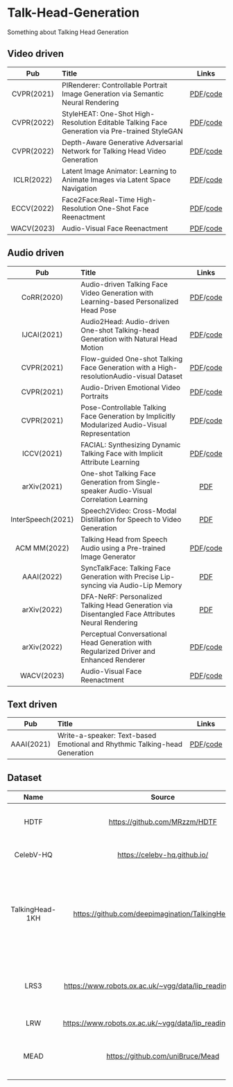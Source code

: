 # Talk-Head-Generation
Something about Talking Head Generation

## Video driven
| Pub |  Title  |Links|
|:--------:| :-------------|:-------------:|
|CVPR(2021) | PIRenderer: Controllable Portrait Image Generation via Semantic Neural Rendering|[PDF](https://arxiv.org/pdf/2109.08379)/[code](https://github.com/RenYurui/PIRender) |
|CVPR(2022) | StyleHEAT: One-Shot High-Resolution Editable Talking Face Generation via Pre-trained StyleGAN|[PDF](https://arxiv.org/pdf/2203.04036.pdf)/[code](https://github.com/FeiiYin/StyleHEAT) |
|CVPR(2022) | Depth-Aware Generative Adversarial Network for Talking Head Video Generation|[PDF](https://arxiv.org/pdf/2203.06605)/[code](https://github.com/harlanhong/CVPR2022-DaGAN) |
| ICLR(2022)|Latent Image Animator: Learning to Animate Images via Latent Space Navigation |[PDF](https://arxiv.org/pdf/2203.09043)/[code](https://github.com/wyhsirius/LIA) |
|ECCV(2022) |Face2Face:Real-Time High-Resolution One-Shot Face Reenactment |[PDF](https://github.com/NetEase-GameAI/Face2FaceRHO/blob/master/paper.pdf)/[code](https://github.com/NetEase-GameAI/Face2FaceRHO) |
|WACV(2023) |Audio-Visual Face Reenactment |[PDF](http://cvit.iiit.ac.in/images/Projects/avfr/paper.pdf)/[code](https://github.com/mdv3101/AVFR-Gan) |


## Audio driven
| Pub |  Title  |Links|
|:--------:| :-------------|:-------------:|
|CoRR(2020)|Audio-driven Talking Face Video Generation with Learning-based Personalized Head Pose|[PDF](http://arxiv.org/abs/2002.10137)/[code](https://github.com/yiranran/Audio-driven-TalkingFace-HeadPose) |
|IJCAI(2021)| Audio2Head: Audio-driven One-shot Talking-head Generation with Natural Head Motion |[PDF](https://arxiv.org/pdf/2107.09293)/[code](https://github.com/wangsuzhen/Audio2Head) |
|CVPR(2021)| Flow-guided One-shot Talking Face Generation with a High-resolutionAudio-visual Dataset|[PDF](https://openaccess.thecvf.com/content/CVPR2021/papers/Zhang_Flow-Guided_One-Shot_Talking_Face_Generation_With_a_High-Resolution_Audio-Visual_Dataset_CVPR_2021_paper.pdf)/[code](https://github.com/MRzzm/HDTF) |
|CVPR(2021)| Audio-Driven Emotional Video Portraits |[PDF](https://arxiv.org/abs/2104.07452)/[code](https://github.com/jixinya/EVP) |
|CVPR(2021)|Pose-Controllable Talking Face Generation by Implicitly Modularized Audio-Visual Representation |[PDF](https://arxiv.org/abs/2104.11116)/[code](https://github.com/Hangz-nju-cuhk/Talking-Face_PC-AVS) |
|ICCV(2021)|FACIAL: Synthesizing Dynamic Talking Face with Implicit Attribute Learning |[PDF](https://arxiv.org/pdf/2108.07938.pdf)/[code](https://github.com/zhangchenxu528/FACIAL) |
|arXiv(2021)|One-shot Talking Face Generation from Single-speaker Audio-Visual Correlation Learning|[PDF](https://arxiv.org/pdf/2112.02749.pdf)|
|InterSpeech(2021)|Speech2Video: Cross-Modal Distillation for Speech to Video Generation |[PDF](https://arxiv.org/pdf/2107.04806v1)|
|ACM MM(2022)|Talking Head from Speech Audio using a Pre-trained Image Generator | [PDF](https://dl.acm.org/doi/10.1145/3503161.3548101)/[code](https://github.com/MohammedAlghamdi/talking-heads-acm-mm) |
|AAAI(2022) | SyncTalkFace: Talking Face Generation with Precise Lip-syncing via Audio-Lip Memory| [PDF](https://link.zhihu.com/?target=https%3A//www.aaai.org/AAAI22Papers/AAAI-7528.ParkS.pdf)|
|arXiv(2022)|DFA-NeRF: Personalized Talking Head Generation via Disentangled Face Attributes Neural Rendering|[PDF](https://arxiv.org/pdf/2201.00791.pdf)|
|arXiv(2022)| Perceptual Conversational Head Generation with Regularized Driver and Enhanced Renderer|[PDF](https://arxiv.org/abs/2206.12837)/[code](https://github.com/megvii-research/MM2022-ViCoPerceptualHeadGeneration) |
|WACV(2023) |Audio-Visual Face Reenactment |[PDF](http://cvit.iiit.ac.in/images/Projects/avfr/paper.pdf)/[code](https://github.com/mdv3101/AVFR-Gan) |

## Text driven
| Pub |  Title  |Links|
|:--------:| :-------------|:-------------:|
|AAAI(2021)|Write-a-speaker: Text-based Emotional and Rhythmic Talking-head Generation|[PDF](https://arxiv.org/abs/2104.07995)/[code](https://github.com/FuxiVirtualHuman/Write-a-Speaker)|

## Dataset
| Name |  Source  |Statistics|Description|
|:--------:| :-------------:|:-------------:|:-------------|
|HDTF|https://github.com/MRzzm/HDTF |<img src="https://github.com/LTT-O/Talk-Head-Generation/blob/main/Image/HDTF.png" width="120%" height="120%" /> |High-resolution Audio-visual Dataset|
|CelebV-HQ|https://celebv-hq.github.io/ |<img src="https://github.com/LTT-O/Talk-Head-Generation/blob/main/Image/CelebV.png" width="120%" height="120%" /> |High-quality talking head dataset|
|TalkingHead-1KH|https://github.com/deepimagination/TalkingHead-1KH |	500k video clips, of which about 80k are greater than 512x512 resolution|Talking-head dataset consisting of YouTube videos|
| LRS3|https://www.robots.ox.ac.uk/~vgg/data/lip_reading/lrs3.html | <img src="https://github.com/LTT-O/Talk-Head-Generation/blob/main/Image/LRS3.png" width="120%" height="120%" />| Lip-reading recognition, including video and corresponding text|
| LRW|https://www.robots.ox.ac.uk/~vgg/data/lip_reading/lrw1.html | <img src="https://github.com/LTT-O/Talk-Head-Generation/blob/main/Image/LRW.png" width="120%" height="120%" />| Lip Reading in the Wild|
|MEAD|https://github.com/uniBruce/Mead|<img src="https://github.com/LTT-O/Talk-Head-Generation/blob/main/Image/MEAD.png" width="120%" height="120%" />|Talking Head dataset with emotion labels and intensity labels|


